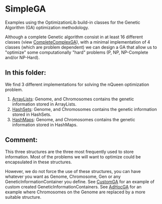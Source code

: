 # SimpleGA
Examples using the OptimizationLib build-in classes for the Genetic Algorithm (GA) optimization methodology.

Although a complete Genetic algorithm consist in at least 16 different classes (view [CompleteComplexGA](TODO:AddLink)),
with a minimal implementation of 4 classes (which are problem dependent) we can design a GA that allow us to "optimize" 
some computationally "hard" problems (P, NP, NP-Complete and/or NP-Hard).

## In this folder:
We find 3 different implementations for solving the nQueen optimization problem.
1. [ArrayLists](TODO:addLink): Genome, and Chromosomes contains the genetic information stored in ArrayLists.
2. [HashSets](TODO:addLink): Genome, and Chromosomes contains the genetic information stored in HashSets.
3. [HashMaps](TODO:addLink): Genome, and Chromosomes contains the genetic information stored in HashMaps.

## Comment:
This three structures are the three most frequently used to store information. Most of the problems we will want to 
optimize could be encapsulated in these structures.

However, we do not force the use of these structures, you can have whatever you want as Genome, Chromosome, Gen or any 
GeneticInformationContainer you define. See [CustomGA](TODO:AddLink) for an example of custom created 
GeneticInformationContainers. See [AdHocGA](TODO:AddLink) for an example where Chromosomes on the Genome are 
replaced by a more suitable structure.